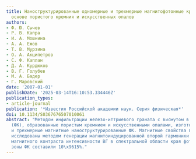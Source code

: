 ```yaml
---
title: Наноструктурированные одномерные и трехмерные магнитофотонные кристаллы на
  основе пористого кремния и искусственных опалов
authors:
- Ф. Ю. Сычев
- Р. В. Капра
- И. А. Мошнина
- А. А. Ежов
- Т. В. Мурзина
- О. А. Акципетров
- С. Ф. Каплан
- Д. А. Курдюков
- В. Г. Голубев
- М. А. Бадер
- Г. Маровский
date: '2007-01-01'
publishDate: '2025-03-14T16:10:53.334446Z'
publication_types:
- article-journal
publication: '*Известия Российской академии наук. Серия физическая*'
doi: 10.1134/S0367676507010061
abstract: "Методом инфильтрации железо-иттриевого граната с висмутом в фотонные кристаллы
  (ФК), образованные пористым кремнием и искусственными опалами, изготовлены одномерные
  и трехмерные магнитные наноструктурированные ФК. Магнитные свойства полученных структур
  исследованы методом генерации магнитоиндуцированной второй гармоники (ВГ). Значения
  магнитного контраста интенсивности ВГ в спектральной области края фотонной запрещенной
  зоны ФК составили 10\x9615%."
---
```


